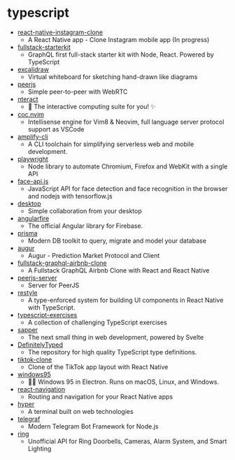 # typescript
- [react-native-instagram-clone](https://github.com/iamvucms/react-native-instagram-clone)
  - A React Native app - Clone Instagram mobile app (In progress)
- [fullstack-starterkit](https://github.com/karanpratapsingh/fullstack-starterkit)
  - GraphQL first full-stack starter kit with Node, React. Powered by TypeScript
- [excalidraw](https://github.com/excalidraw/excalidraw)
  - Virtual whiteboard for sketching hand-drawn like diagrams
- [peerjs](https://github.com/peers/peerjs)
  - Simple peer-to-peer with WebRTC
- [nteract](https://github.com/nteract/nteract)
  - 📘 The interactive computing suite for you! ✨
- [coc.nvim](https://github.com/neoclide/coc.nvim)
  - Intellisense engine for Vim8 & Neovim, full language server protocol support as VSCode
- [amplify-cli](https://github.com/aws-amplify/amplify-cli)
  - A CLI toolchain for simplifying serverless web and mobile development.
- [playwright](https://github.com/microsoft/playwright)
  - Node library to automate Chromium, Firefox and WebKit with a single API
- [face-api.js](https://github.com/justadudewhohacks/face-api.js)
  - JavaScript API for face detection and face recognition in the browser and nodejs with tensorflow.js
- [desktop](https://github.com/desktop/desktop)
  - Simple collaboration from your desktop
- [angularfire](https://github.com/angular/angularfire)
  - The official Angular library for Firebase.
- [prisma](https://github.com/prisma/prisma)
  - Modern DB toolkit to query, migrate and model your database
- [augur](https://github.com/AugurProject/augur)
  - Augur - Prediction Market Protocol and Client
- [fullstack-graphql-airbnb-clone](https://github.com/benawad/fullstack-graphql-airbnb-clone)
  - A Fullstack GraphQL Airbnb Clone with React and React Native
- [peerjs-server](https://github.com/peers/peerjs-server)
  - Server for PeerJS
- [restyle](https://github.com/Shopify/restyle)
  - A type-enforced system for building UI components in React Native with TypeScript.
- [typescript-exercises](https://github.com/mdevils/typescript-exercises)
  - A collection of challenging TypeScript exercises
- [sapper](https://github.com/sveltejs/sapper)
  - The next small thing in web development, powered by Svelte
- [DefinitelyTyped](https://github.com/DefinitelyTyped/DefinitelyTyped)
  - The repository for high quality TypeScript type definitions.
- [tiktok-clone](https://github.com/matheuscastroweb/tiktok-clone)
  - Clone of the TikTok app layout with React Native
- [windows95](https://github.com/felixrieseberg/windows95)
  - 💩🚀 Windows 95 in Electron. Runs on macOS, Linux, and Windows.
- [react-navigation](https://github.com/react-navigation/react-navigation)
  - Routing and navigation for your React Native apps
- [hyper](https://github.com/vercel/hyper)
  - A terminal built on web technologies
- [telegraf](https://github.com/telegraf/telegraf)
  - Modern Telegram Bot Framework for Node.js
- [ring](https://github.com/dgreif/ring)
  - Unofficial API for Ring Doorbells, Cameras, Alarm System, and Smart Lighting
